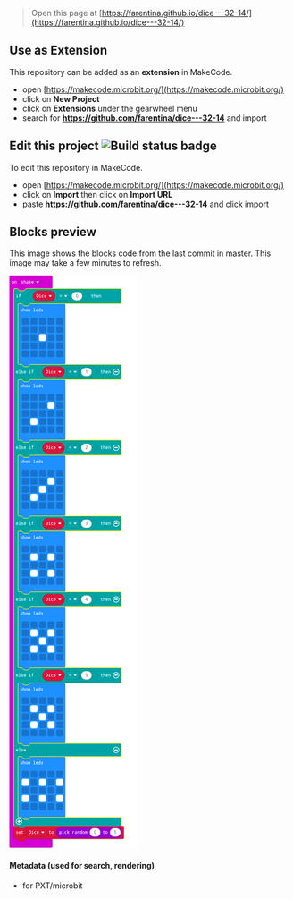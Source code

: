 
> Open this page at [https://farentina.github.io/dice---32-14/](https://farentina.github.io/dice---32-14/)

## Use as Extension

This repository can be added as an **extension** in MakeCode.

* open [https://makecode.microbit.org/](https://makecode.microbit.org/)
* click on **New Project**
* click on **Extensions** under the gearwheel menu
* search for **https://github.com/farentina/dice---32-14** and import

## Edit this project ![Build status badge](https://github.com/farentina/dice---32-14/workflows/MakeCode/badge.svg)

To edit this repository in MakeCode.

* open [https://makecode.microbit.org/](https://makecode.microbit.org/)
* click on **Import** then click on **Import URL**
* paste **https://github.com/farentina/dice---32-14** and click import

## Blocks preview

This image shows the blocks code from the last commit in master.
This image may take a few minutes to refresh.

![A rendered view of the blocks](https://github.com/farentina/dice---32-14/raw/master/.github/makecode/blocks.png)

#### Metadata (used for search, rendering)

* for PXT/microbit
<script src="https://makecode.com/gh-pages-embed.js"></script><script>makeCodeRender("{{ site.makecode.home_url }}", "{{ site.github.owner_name }}/{{ site.github.repository_name }}");</script>

